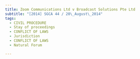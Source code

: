 ```yaml
---
title: Zoom Communications Ltd v Broadcast Solutions Pte Ltd 
subtitle: "[2014] SGCA 44 / 20\_August\_2014"
tags:
  - CIVIL PROCEDURE
  - Stay of proceedings
  - CONFLICT OF LAWS
  - Jurisdiction
  - CONFLICT OF LAWS
  - Natural Forum

---
```


